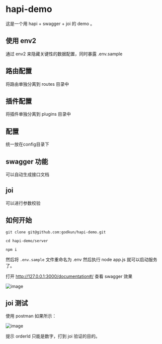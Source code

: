 # hapi-demo
这是一个用 hapi + swagger + joi 的 demo 。

## 使用 env2
通过 env2 来隐藏关键性的数据配置，同时暴露 .env.sample

## 路由配置
将路由单独分离到 routes 目录中

## 插件配置
将插件单独分离到 plugins 目录中

## 配置
统一放在config目录下

## swagger 功能
可以自动生成接口文档

## joi
可以进行参数校验

## 如何开始
```
git clone git@github.com:godkun/hapi-demo.git

cd hapi-demo/server

npm i

```

然后将 `.env.sample` 文件重命名为 .env 然后执行 node app.js 就可以启动服务了。

打开 http://127.0.0.1:3000/documentation#/ 查看 swagger 效果

![image](https://user-images.githubusercontent.com/26134303/51919573-a9ecd480-241e-11e9-9f0e-085e61a6775c.png)

## joi 测试
使用 postman 如果所示：

![image](https://user-images.githubusercontent.com/26134303/51919824-313a4800-241f-11e9-8978-e4d5f30e3bfc.png)

提示 orderId 只能是数字，打到 joi 验证的目的。

